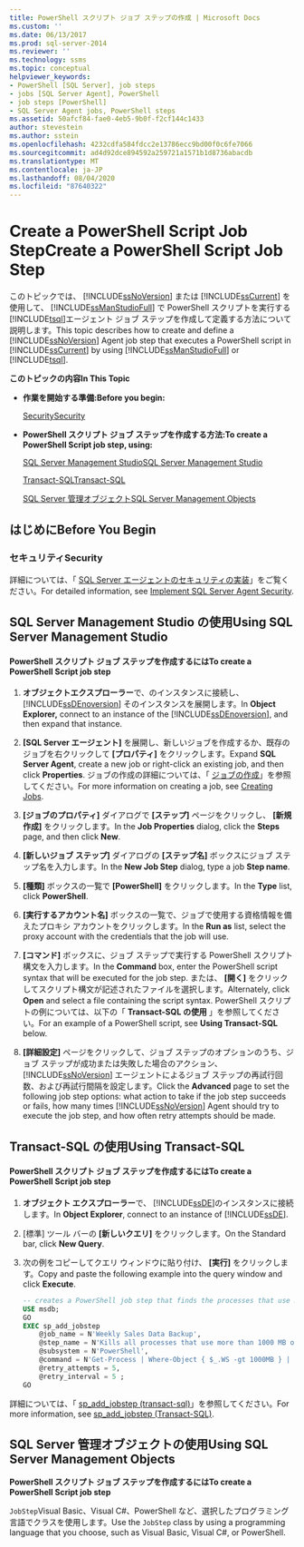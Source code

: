 ```yaml
---
title: PowerShell スクリプト ジョブ ステップの作成 | Microsoft Docs
ms.custom: ''
ms.date: 06/13/2017
ms.prod: sql-server-2014
ms.reviewer: ''
ms.technology: ssms
ms.topic: conceptual
helpviewer_keywords:
- PowerShell [SQL Server], job steps
- jobs [SQL Server Agent], PowerShell
- job steps [PowerShell]
- SQL Server Agent jobs, PowerShell steps
ms.assetid: 50afcf84-fae0-4eb5-9b0f-f2cf144c1433
author: stevestein
ms.author: sstein
ms.openlocfilehash: 4232cdfa584fdcc2e13786ecc9bd00f0c6fe7066
ms.sourcegitcommit: ad4d92dce894592a259721a1571b1d8736abacdb
ms.translationtype: MT
ms.contentlocale: ja-JP
ms.lasthandoff: 08/04/2020
ms.locfileid: "87640322"
---
```

# <a name="create-a-powershell-script-job-step"></a><span data-ttu-id="2a377-102">Create a PowerShell Script Job Step</span><span class="sxs-lookup"><span data-stu-id="2a377-102">Create a PowerShell Script Job Step</span></span>
  <span data-ttu-id="2a377-103">このトピックでは、 [!INCLUDE[ssNoVersion](../../includes/ssnoversion-md.md)] または [!INCLUDE[ssCurrent](../../includes/sscurrent-md.md)] を使用して、 [!INCLUDE[ssManStudioFull](../../includes/ssmanstudiofull-md.md)] で PowerShell スクリプトを実行する [!INCLUDE[tsql](../../includes/tsql-md.md)]エージェント ジョブ ステップを作成して定義する方法について説明します。</span><span class="sxs-lookup"><span data-stu-id="2a377-103">This topic describes how to create and define a [!INCLUDE[ssNoVersion](../../includes/ssnoversion-md.md)] Agent job step that executes a PowerShell script in [!INCLUDE[ssCurrent](../../includes/sscurrent-md.md)] by using [!INCLUDE[ssManStudioFull](../../includes/ssmanstudiofull-md.md)] or [!INCLUDE[tsql](../../includes/tsql-md.md)].</span></span>  
  
 <span data-ttu-id="2a377-104">**このトピックの内容**</span><span class="sxs-lookup"><span data-stu-id="2a377-104">**In This Topic**</span></span>  
  
-   <span data-ttu-id="2a377-105">**作業を開始する準備:**</span><span class="sxs-lookup"><span data-stu-id="2a377-105">**Before you begin:**</span></span>  
  
     [<span data-ttu-id="2a377-106">Security</span><span class="sxs-lookup"><span data-stu-id="2a377-106">Security</span></span>](#Security)  
  
-   <span data-ttu-id="2a377-107">**PowerShell スクリプト ジョブ ステップを作成する方法:**</span><span class="sxs-lookup"><span data-stu-id="2a377-107">**To create a PowerShell Script job step, using:**</span></span>  
  
     [<span data-ttu-id="2a377-108">SQL Server Management Studio</span><span class="sxs-lookup"><span data-stu-id="2a377-108">SQL Server Management Studio</span></span>](#SSMS)  
  
     [<span data-ttu-id="2a377-109">Transact-SQL</span><span class="sxs-lookup"><span data-stu-id="2a377-109">Transact-SQL</span></span>](#TSQL)  
  
     [<span data-ttu-id="2a377-110">SQL Server 管理オブジェクト</span><span class="sxs-lookup"><span data-stu-id="2a377-110">SQL Server Management Objects</span></span>](#SMO)  
  
##  <a name="before-you-begin"></a><a name="BeforeYouBegin"></a> <span data-ttu-id="2a377-111">はじめに</span><span class="sxs-lookup"><span data-stu-id="2a377-111">Before You Begin</span></span>  
  
###  <a name="security"></a><a name="Security"></a> <span data-ttu-id="2a377-112">セキュリティ</span><span class="sxs-lookup"><span data-stu-id="2a377-112">Security</span></span>  
 <span data-ttu-id="2a377-113">詳細については、「 [SQL Server エージェントのセキュリティの実装](implement-sql-server-agent-security.md)」をご覧ください。</span><span class="sxs-lookup"><span data-stu-id="2a377-113">For detailed information, see [Implement SQL Server Agent Security](implement-sql-server-agent-security.md).</span></span>  
  
##  <a name="using-sql-server-management-studio"></a><a name="SSMS"></a> <span data-ttu-id="2a377-114">SQL Server Management Studio の使用</span><span class="sxs-lookup"><span data-stu-id="2a377-114">Using SQL Server Management Studio</span></span>  
  
#### <a name="to-create-a-powershell-script-job-step"></a><span data-ttu-id="2a377-115">PowerShell スクリプト ジョブ ステップを作成するには</span><span class="sxs-lookup"><span data-stu-id="2a377-115">To create a PowerShell Script job step</span></span>  
  
1.  <span data-ttu-id="2a377-116">**オブジェクトエクスプローラー**で、のインスタンスに接続し、 [!INCLUDE[ssDEnoversion](../../includes/ssdenoversion-md.md)] そのインスタンスを展開します。</span><span class="sxs-lookup"><span data-stu-id="2a377-116">In **Object Explorer,** connect to an instance of the [!INCLUDE[ssDEnoversion](../../includes/ssdenoversion-md.md)], and then expand that instance.</span></span>  
  
2.  <span data-ttu-id="2a377-117">**[SQL Server エージェント]** を展開し、新しいジョブを作成するか、既存のジョブを右クリックして **[プロパティ]** をクリックします。</span><span class="sxs-lookup"><span data-stu-id="2a377-117">Expand **SQL Server Agent**, create a new job or right-click an existing job, and then click **Properties**.</span></span> <span data-ttu-id="2a377-118">ジョブの作成の詳細については、「 [ジョブの作成](create-jobs.md)」を参照してください。</span><span class="sxs-lookup"><span data-stu-id="2a377-118">For more information on creating a job, see [Creating Jobs](create-jobs.md).</span></span>  
  
3.  <span data-ttu-id="2a377-119">**[ジョブのプロパティ]** ダイアログで **[ステップ]** ページをクリックし、 **[新規作成]** をクリックします。</span><span class="sxs-lookup"><span data-stu-id="2a377-119">In the **Job Properties** dialog, click the **Steps** page, and then click **New**.</span></span>  
  
4.  <span data-ttu-id="2a377-120">**[新しいジョブ ステップ]** ダイアログの **[ステップ名]** ボックスにジョブ ステップ名を入力します。</span><span class="sxs-lookup"><span data-stu-id="2a377-120">In the **New Job Step** dialog, type a job **Step name**.</span></span>  
  
5.  <span data-ttu-id="2a377-121">**[種類]** ボックスの一覧で **[PowerShell]** をクリックします。</span><span class="sxs-lookup"><span data-stu-id="2a377-121">In the **Type** list, click **PowerShell**.</span></span>  
  
6.  <span data-ttu-id="2a377-122">**[実行するアカウント名]** ボックスの一覧で、ジョブで使用する資格情報を備えたプロキシ アカウントをクリックします。</span><span class="sxs-lookup"><span data-stu-id="2a377-122">In the **Run as** list, select the proxy account with the credentials that the job will use.</span></span>  
  
7.  <span data-ttu-id="2a377-123">**[コマンド]** ボックスに、ジョブ ステップで実行する PowerShell スクリプト構文を入力します。</span><span class="sxs-lookup"><span data-stu-id="2a377-123">In the **Command** box, enter the PowerShell script syntax that will be executed for the job step.</span></span> <span data-ttu-id="2a377-124">または、 **[開く]** をクリックしてスクリプト構文が記述されたファイルを選択します。</span><span class="sxs-lookup"><span data-stu-id="2a377-124">Alternately, click **Open** and select a file containing the script syntax.</span></span> <span data-ttu-id="2a377-125">PowerShell スクリプトの例については、以下の「 **Transact-SQL の使用** 」を参照してください。</span><span class="sxs-lookup"><span data-stu-id="2a377-125">For an example of a PowerShell script, see **Using Transact-SQL** below.</span></span>  
  
8.  <span data-ttu-id="2a377-126">**[詳細設定]** ページをクリックして、ジョブ ステップのオプションのうち、ジョブ ステップが成功または失敗した場合のアクション、 [!INCLUDE[ssNoVersion](../../includes/ssnoversion-md.md)] エージェントによるジョブ ステップの再試行回数、および再試行間隔を設定します。</span><span class="sxs-lookup"><span data-stu-id="2a377-126">Click the **Advanced** page to set the following job step options: what action to take if the job step succeeds or fails, how many times [!INCLUDE[ssNoVersion](../../includes/ssnoversion-md.md)] Agent should try to execute the job step, and how often retry attempts should be made.</span></span>  
  
##  <a name="using-transact-sql"></a><a name="TSQL"></a> <span data-ttu-id="2a377-127">Transact-SQL の使用</span><span class="sxs-lookup"><span data-stu-id="2a377-127">Using Transact-SQL</span></span>  
  
#### <a name="to-create-a-powershell-script-job-step"></a><span data-ttu-id="2a377-128">PowerShell スクリプト ジョブ ステップを作成するには</span><span class="sxs-lookup"><span data-stu-id="2a377-128">To create a PowerShell Script job step</span></span>  
  
1.  <span data-ttu-id="2a377-129">**オブジェクト エクスプローラー**で、 [!INCLUDE[ssDE](../../includes/ssde-md.md)]のインスタンスに接続します。</span><span class="sxs-lookup"><span data-stu-id="2a377-129">In **Object Explorer**, connect to an instance of [!INCLUDE[ssDE](../../includes/ssde-md.md)].</span></span>  
  
2.  <span data-ttu-id="2a377-130">[標準] ツール バーの **[新しいクエリ]** をクリックします。</span><span class="sxs-lookup"><span data-stu-id="2a377-130">On the Standard bar, click **New Query**.</span></span>  
  
3.  <span data-ttu-id="2a377-131">次の例をコピーしてクエリ ウィンドウに貼り付け、 **[実行]** をクリックします。</span><span class="sxs-lookup"><span data-stu-id="2a377-131">Copy and paste the following example into the query window and click **Execute**.</span></span>  
  
    ```sql
    -- creates a PowerShell job step that finds the processes that use more than 1000 MB of memory and kills them  
    USE msdb;  
    GO  
    EXEC sp_add_jobstep  
        @job_name = N'Weekly Sales Data Backup',  
        @step_name = N'Kills all processes that use more than 1000 MB of memory',  
        @subsystem = N'PowerShell',  
        @command = N'Get-Process | Where-Object { $_.WS -gt 1000MB } | Stop-Process',   
        @retry_attempts = 5,  
        @retry_interval = 5 ;  
    GO  
    ```  
  
 <span data-ttu-id="2a377-132">詳細については、「 [sp_add_jobstep &#40;transact-sql&#41;](/sql/relational-databases/system-stored-procedures/sp-add-jobstep-transact-sql)」を参照してください。</span><span class="sxs-lookup"><span data-stu-id="2a377-132">For more information, see [sp_add_jobstep &#40;Transact-SQL&#41;](/sql/relational-databases/system-stored-procedures/sp-add-jobstep-transact-sql).</span></span>  
  
##  <a name="using-sql-server-management-objects"></a><a name="SMO"></a><span data-ttu-id="2a377-133">SQL Server 管理オブジェクトの使用</span><span class="sxs-lookup"><span data-stu-id="2a377-133">Using SQL Server Management Objects</span></span>  
 <span data-ttu-id="2a377-134">**PowerShell スクリプト ジョブ ステップを作成するには**</span><span class="sxs-lookup"><span data-stu-id="2a377-134">**To create a PowerShell Script job step**</span></span>  
  
 <span data-ttu-id="2a377-135">`JobStep`Visual Basic、Visual C#、PowerShell など、選択したプログラミング言語でクラスを使用します。</span><span class="sxs-lookup"><span data-stu-id="2a377-135">Use the `JobStep` class by using a programming language that you choose, such as Visual Basic, Visual C#, or PowerShell.</span></span>  
